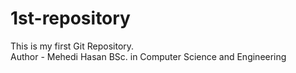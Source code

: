 # 1st-repository
This is my first Git Repository.
<br>
Author - Mehedi Hasan
BSc. in Computer Science and Engineering
